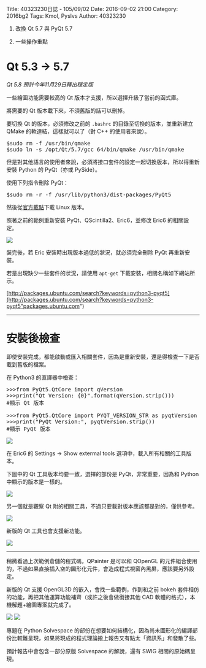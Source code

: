 Title: 40323230日誌 - 105/09/02
Date: 2016-09-02 21:00
Category: 2016bg2
Tags: Kmol, Pyslvs
Author: 40323230


1. 改換 Qt 5.7 與 PyQt 5.7

1. 一些操作重點

<!-- PELICAN_END_SUMMARY -->

Qt 5.3 -> 5.7
===

*Qt 5.8 預計今年11月29日釋出穩定版*

一些繪圖功能需要較高的 Qt 版本才支援，所以選擇升級了當前的函式庫。

將需要的 Qt 版本載下來，不須舊版的話可以刪掉。

要切換 Qt 的版本，必須修改之前的 `.bashrc` 的目錄至切換的版本，並重新建立 QMake 的軟連結，這樣就可以了（對 C++ 的使用者來說）。

<pre>
$sudo rm -f /usr/bin/qmake
$sudo ln -s /opt/Qt/5.7/gcc_64/bin/qmake /usr/bin/qmake
</pre>

但是對其他語言的使用者來說，必須將接口套件的設定一起切換版本，所以得重新安裝 Python 的 PyQt（亦或 PySide）。

使用下列指令刪除 PyQt：

<pre>
$sudo rm -r -f /usr/lib/python3/dist-packages/PyQt5
</pre>

然後從[官方載點](https://riverbankcomputing.com/software/pyqt/download5"riverbankcomputing.com")下載 Linux 版本。

照著之前的範例重新安裝 PyQt、QScintilla2、Eric6，並修改 Eric6 的相關設定。

<img src="http://i.imgur.com/CAdFahb.png" >

裝完後，若 Eric 安裝時出現版本過低的狀況，就必須完全刪除 PyQt 再重新安裝。

若是出現缺少一些套件的狀況，請使用 `apt-get` 下載安裝，相關名稱如下網站所示。

[http://packages.ubuntu.com/search?keywords=python3-pyqt5](http://packages.ubuntu.com/search?keywords=python3-pyqt5"packages.ubuntu.com")

<hr>

安裝後檢查
===

即使安裝完成，都能啟動或匯入相關套件，因為是重新安裝，還是得檢查一下是否載到舊版的檔案。

在 Python3 的直譯器中檢查：

<pre>
>>>from PyQt5.QtCore import qVersion
>>>print("Qt Version: {0}".format(qVersion.strip()))
#顯示 Qt 版本

>>>from PyQt5.QtCore import PYQT_VERSION_STR as pyqtVersion
>>>print("PyQt Version:", pyqtVersion.strip())
#顯示 PyQt 版本
</pre>

<img src="http://i.imgur.com/MBTakmh.png" >

在 Eric6 的 Settings -> Show extermal tools 選項中，載入所有相關的工具版本。

下圖中的 Qt 工具版本均要一致，選擇的部份是 PyQt，非常重要，因為和 Python 中顯示的版本是一樣的。

<img src="http://i.imgur.com/KtevLeH.png" >

另一個就是觀察 Qt 附的相關工具，不過只要載對版本應該都是對的，僅供參考。

<img src="http://i.imgur.com/rbnu8Gy.png" >

新版的 Qt 工具也會支援新功能。

<img src="http://i.imgur.com/nyrxK7y.png" >

<hr>

稍微看過上次範例倉儲的程式碼，QPainter 是可以和 QOpenGL 的元件組合使用的，不過如果直接插入空的圖形化元件，會造成程式視窗內黑屏，應該要另外設定。

新版的 Qt 支援 OpenGL3D 的嵌入，會找一些範例，作到和之前 bokeh 套件相仿的功能，再把其他運算功能補齊（或許之後會做銜接其他 CAD 軟體的格式），本機解題+繪圖專案就完成了。

<img src="http://i.imgur.com/LuIz34p.png" >
<img src="http://i.imgur.com/tKoNPIx.png" >

專題在 Python Solvespace 的部份在想要如何結構化，因為尚未圖形化的編譯部份比較難呈現，如果將現成的程式理論搬上報告又有點太「資訊系」和發散了些。

預計報告中會包含一部分原版 Solvespace 的解說，還有 SWIG 相關的原始碼呈現。